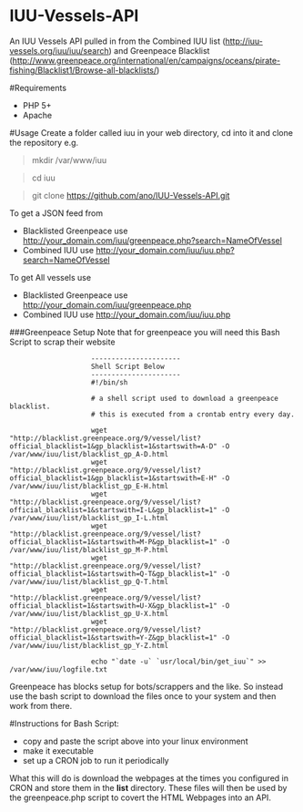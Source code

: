 # IUU-Vessels-API
An IUU Vessels API pulled in from the Combined IUU list (http://iuu-vessels.org/iuu/iuu/search) and Greenpeace Blacklist (http://www.greenpeace.org/international/en/campaigns/oceans/pirate-fishing/Blacklist1/Browse-all-blacklists/)

#Requirements
- PHP 5+
- Apache

#Usage
Create a folder called iuu in your web directory, cd into it and clone the repository e.g.

> mkdir /var/www/iuu

> cd iuu

> git clone https://github.com/ano/IUU-Vessels-API.git

To get a JSON feed from 

- Blacklisted Greenpeace use http://your_domain.com/iuu/greenpeace.php?search=NameOfVessel
- Combined IUU use http://your_domain.com/iuu/iuu.php?search=NameOfVessel

To get All vessels use
- Blacklisted Greenpeace use http://your_domain.com/iuu/greenpeace.php
- Combined IUU use http://your_domain.com/iuu/iuu.php

###Greenpeace Setup
Note that for greenpeace you will need this Bash Script to scrap their website

```
                    ----------------------
                    Shell Script Below
                    ----------------------
                    #!/bin/sh

                    # a shell script used to download a greenpeace blacklist.
                    # this is executed from a crontab entry every day.

                    wget "http://blacklist.greenpeace.org/9/vessel/list?official_blacklist=1&gp_blacklist=1&startswith=A-D" -O /var/www/iuu/list/blacklist_gp_A-D.html 
                    wget "http://blacklist.greenpeace.org/9/vessel/list?official_blacklist=1&gp_blacklist=1&startswith=E-H" -O /var/www/iuu/list/blacklist_gp_E-H.html 
                    wget "http://blacklist.greenpeace.org/9/vessel/list?official_blacklist=1&startswith=I-L&gp_blacklist=1" -O /var/www/iuu/list/blacklist_gp_I-L.html 
                    wget "http://blacklist.greenpeace.org/9/vessel/list?official_blacklist=1&startswith=M-P&gp_blacklist=1" -O /var/www/iuu/list/blacklist_gp_M-P.html 
                    wget "http://blacklist.greenpeace.org/9/vessel/list?official_blacklist=1&startswith=Q-T&gp_blacklist=1" -O /var/www/iuu/list/blacklist_gp_Q-T.html 
                    wget "http://blacklist.greenpeace.org/9/vessel/list?official_blacklist=1&startswith=U-X&gp_blacklist=1" -O /var/www/iuu/list/blacklist_gp_U-X.html 
                    wget "http://blacklist.greenpeace.org/9/vessel/list?official_blacklist=1&startswith=Y-Z&gp_blacklist=1" -O /var/www/iuu/list/blacklist_gp_Y-Z.html 

                    echo "`date -u` `usr/local/bin/get_iuu`" >> /var/www/iuu/logfile.txt
```
Greenpeace has blocks setup for bots/scrappers and the like. So instead use the bash script to download the files once to your system and then work from there.

#Instructions for Bash Script:

- copy and paste the script above into your linux environment 
- make it executable 
- set up a CRON job to run it periodically 

What this will do is download the webpages at the times you configured in CRON and store them in the **list** directory. These files will then be used by the greenpeace.php script to covert the HTML Webpages into an API.
